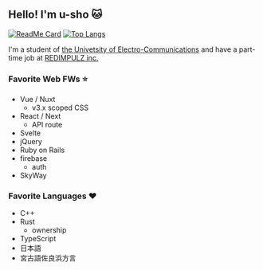 <!--
![welcome](https://place-hold.it/200x100/111/17d339/fff.png&text=Welcome!&bold&italic&fontsize=20)
-->

## Hello!  I'm u-sho :cat:

[![ReadMe Card](https://github-readme-stats.vercel.app/api?username=u-sho&show_icons=true&theme=dracula)](https://github.com/anuraghazra/github-readme-stats) [![Top Langs](https://github-readme-stats.vercel.app/api/top-langs/?username=u-sho&layout=compact&theme=dracula)](https://github.com/anuraghazra/github-readme-stats)

I'm a student of [the Univetsity of Electro-Communications](https://www.uec.ac.jp/) and have a part-time job at [REDIMPULZ inc.](https://redimpulz.com/)

### Favorite Web FWs :star:

- Vue / Nuxt
    - v3.x scoped CSS
- React / Next
    - API route
- Svelte
- jQuery
- Ruby on Rails
- firebase
    - auth
- SkyWay

### Favorite Languages :heart: 

- C++
- Rust
    - ownership 
- TypeScript
- 日本語
- 宮古語佐良浜方言
